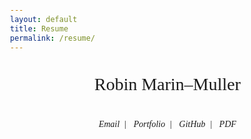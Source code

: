 ```yaml
---
layout: default
title: Resume
permalink: /resume/
---
```


<style>
body {
  font-family: "Georgia", serif;
  line-height: 1.7;
  margin: 0;
  padding: 0 1rem;
}

main {
  max-width: 900px;
  margin: auto;
}

section {
  margin-bottom: 3rem;
  opacity: 0;
  transform: translateY(40px);
  transition: all 0.6s ease-out;
}

section.visible {
  opacity: 1;
  transform: none;
}

h1, h2 {
  font-weight: 400;
  text-transform: uppercase;
  letter-spacing: 0.05em;
  border-bottom: 1px solid #111;
  padding-bottom: 0.3em;
  margin-bottom: 1em;
}

h1 {
  font-size: 2.2rem;
  margin-top: 0;
}

h2 {
  font-size: 1.3rem;
}

ul {
  list-style: none;
  padding-left: 0;
}

li {
  margin-bottom: 0.6rem;
}

.resume-header {
  text-align: center;
  margin-bottom: 3rem;
}

.cool-title {
  font-size: 2em;
}

@media (max-width: 720px) {
  .cool-title {
    font-size: 1.4em;
  }
}

.resume-header h1 {
  margin-bottom: 0.5rem;
}

.contact-info a {
  text-decoration: none;
  margin: 0 0.5rem;
  font-style: italic;
}

.job-title {
  font-style: italic;
  font-size: 0.95rem;
}

.job-period {
  float: right;
  font-size: 0.85rem;
  color: #666;
}

.skill-list {
  display: grid;
  grid-template-columns: 1fr 1fr;
  gap: 1rem;
}

@media screen and (max-width: 600px) {
  .skill-list {
    grid-template-columns: 1fr;
  }

  .job-period {
    float: none;
    display: block;
    margin-top: 0.2rem;
  }
}
</style>

<script>
document.addEventListener("DOMContentLoaded", () => {
  const observer = new IntersectionObserver((entries) => {
    entries.forEach(entry => {
      if (entry.isIntersecting) {
        entry.target.classList.add("visible");
      }
    });
  }, { threshold: 0.1 });

  document.querySelectorAll("section").forEach(section => {
    observer.observe(section);
  });
});
</script>

<main>
  <header class="resume-header">
    <p class="cool-title">Robin Marin–Muller</p>
    <div class="contact-info">
      <a class="hover-link" href="mailto:marin-muller@insa-toulouse.fr">Email</a>|
      <a class="hover-link" href="https://lemonochrome.fr">Portfolio</a>|
      <a class="hover-link" href="https://github.com/Lemonochrme">GitHub</a>|
      <a class="hover-link" href="/download/resume.pdf">PDF</a>
    </div>
  </header>

  <section>
    <h2>✦ Education</h2>
    <ul>
      <li><strong>INSA Toulouse</strong> – Automation and Electronics <span class="job-period">2022–Present</span>
        <div class="job-title">Specialization in Automatic Control, Electronics, and Computer Science</div>
      </li>
      <li><strong>DUT GEII</strong> – Embedded Systems Option <span class="job-period">2020–2022</span>
        <div class="job-title">University Diploma in Electrical Engineering and Industrial Computing</div>
      </li>
      <li><strong>Baccalauréat</strong> – Scientific (Eng. Sciences & NSI) <span class="job-period">2017–2020</span>
        <div class="job-title">General Scientific with Engineering Sciences and Digital Sciences</div>
      </li>
      <li><strong>BIA</strong> – Flight principles, Meteorology, Instruments <span class="job-period">2017–2018</span>
        <div class="job-title">Aviation Introduction Certificate: flight mechanics, navigation, flight safety, flight principles, and cockpit instruments</div>
      </li>
    </ul>
  </section>

  <section>
    <h2>✦ Professional Experience</h2>
    <ul>
      <li><strong>CNES</strong>, Embedded Software Engineer Apprentice <span class="job-period">2022–Present</span>
        <div class="job-title">Designed, implemented and tested embedded flight software modules for spacecraft systems within the <a href="https://cnes.fr/projets/kosmos" target="_blank">CNES KOSMOS framework</a>. Prototyped PUS Services 23–25 (File Management, CFDP Integration, Transfer Coordination) in a partitioned <a href="https://www.fentiss.com/xtratum/" target="_blank">XNG</a> hypervisor based RTEMS environment. Contributed to the automation and verification of embedded software CI pipelines. Investigated file-based data handling strategies for onboard image storage and transfer using CCSDS CFDP in real-time systems.</div>
      </li>
      <li><strong>FentISS</strong>, Software Engineer Intern <span class="job-period">2024</span>
        <div class="job-title">Worked on performance tuning of the SKE simulator for XtratuM hypervisor environments under Linux. Analyzed and optimized scheduling and CPU affinity (chrt, taskset, cpupower). Quantified execution time and jitter under controlled CPU load scenarios. Implemented a Q-learning technique to discover optimal kernel and process configurations.</div>
      </li>
      <li><strong>Ikalogic</strong>, C++ Intern <span class="job-period">2022</span>
        <div class="job-title">Developed firmware for a 4-channel logic analyzer based on an NXP LPC55S69 microcontroller (Cortex-M33). Designed and integrated FreeRTOS-based multithreaded architecture, I2C-controlled LED HMI, software-regulated voltage threshold (via PWM + low-pass filter), USB bulk transfer communication, and a low-latency DMA pipeline between CPLD input and USB output using a ping-pong buffer architecture. Validated system performance up to 25 MHz with custom Qt-based USB testing application.</div>
      </li>
      <li><strong>Thales</strong>, Observation Intern <span class="job-period">2017</span>
        <div class="job-title">Observed production chain and business engineering processes.</div>
      </li>
    </ul>
  </section>

  <section>
    <h2>✦ Academic Projects</h2>
    <ul>
      <li><strong>Thrust Vectoring Module</strong> – Model rocketry
        <div class="job-title">Developed a prototype to control thrust direction for model rockets. </div>
      </li>
      <li><strong>RISC V Microprocessor (VHDL)</strong> – 5-stage pipeline, 68→168 MHz
        <div class="job-title">Design a 5-stage pipelined RISC-V microprocessor in VHDL using  using Vivado. Implemented ALU, dual-port register file, and memory subsystems. Optimized clock frequency and managed data hazards.</div>
      </li>
      <li><strong>WO3 Gas Sensor</strong> – WO3 Nanoparticles sensor + LoRa + PCB + ESP32
        <div class="job-title">Synthesized WO3 nanoparticles using basic chemistry techniques. Coated a polysilicon substrate with photosensitive resin to protect the functional circuit, followed by acid etching to remove unwanted conductive parts. Cleaned the substrate and applied nanoparticle powder using electrophoresis, ensuring even coating on the conductive combs. Cut individual silicon dies from the wafer and wire-bonded them to the package using ultrasonic bonding. Characterized the gas sensor's resistance and integrated it with an ESP32 and LoRaWAN communication. Designed a full PCB for low-power IoT applications.</div>    </li>
      <li><strong>Water Leak Detection</strong> – FFT + SVM + LoRa, full PCB + ML
        <div class="job-title">Designed and implemented a full end-to-end embedded system for water leak detection in public water networks, using acoustic and vibrational sensors. Developed custom PCBs (2 iterations), embedded firmware (FreeRTOS), FFT-based signal processing, data compression for LoRa transmission, and an SVM-based classification pipeline. Achieved reliable detection under lab constraints.</div>
      </li>
    </ul>
  </section>

  <section>
    <h2>✦ Personal Projects</h2>
    <ul>
      <li><strong>DIY Drone</strong> <span class="job-period">2016</span>
        <div class="job-title">Built and programmed a custom drone for hobby purposes.</div>
      </li>
      <li><strong>Autonomous Flying Wing</strong> <span class="job-period">2024–Present</span> – Real-time terrain mapping
        <div class="job-title">Currently developing an autonomous flying wing system for real-time terrain mapping and reconnaissance. Utilizing the RV1103 platform, powered by a single-core ARM Cortex-A7 32-bit processor associated with 0.5 TOPS NPU. Integrating embedded AI for onboard data processing. </div>
      </li>
      <li><strong>Habit Tracking App</strong> <span class="job-period">2025–Present</span> – Flutter
        <div class="job-title">Developed a habits tracking Android app using Flutter.</div>
      </li>
      <li><strong>C Simple Graphic Engine</strong> <span class="job-period">2025</span> – X11, Xlib only
        <div class="job-title">Developed a basic graphic engine in C using only Xlib to deepen understanding of graphics programming.</div>
      </li>
    </ul>
  </section>

<section>
  <h2>✦ Technical Skills</h2>
  <div class="skill-list">
    <div><strong>Embedded Systems</strong><br>
      C (embedded profile), C++, RTEMS, FreeRTOS, OSAL, XNG Hypervisor, ARINC653, LEON3/LEON4, Zynq 7000, STM32, embedded Linux, partitioned architectures, hardware abstraction layers (HAL).
    </div>
    <div><strong>Space Systems Software</strong><br>
      ECSS PUS-C Services, CCSDS CFDP, onboard file-based data handling, TC/TM routing, libpus integration in partitioned systems. CNES KOSMOS framework and real-time software execution on XNG hypervisor (bare-metal), under ARINC-653-compliant Time and Space Partitioning.
    </div>
    <div><strong>Software Engineering</strong><br>
      Git, CMake, Make, GitLab CI, Jenkins, Docker, Python, Bash scripting, cross-compilation (bare-metal), debugging in gdb and xsct.
    </div>
    <div><strong>Control & Signal Processing</strong><br>
      MATLAB/Simulink, PID tuning, non-linear dynamics, Kalman filters, signal denoising, control law implementation on embedded targets.
    </div>
    <div><strong>Hardware & FPGA</strong><br>
      KiCAD, Altium Designer, LTSpice, VHDL (basic), MicroBlaze, ARM Cortex-M, soldering/debugging, bus protocols (I2C, SPI, UART, USB).
    </div>
    <div><strong>Miscellaneous</strong><br>
      LaTeX (professional documents), Markdown, Fusion360, 3D Printing, Blender, Python scientific stack (NumPy, SciPy, matplotlib), Draw.io.
    </div>
  </div>
</section>

  <section>
    <h2>✦ Personal Profile</h2>
    <ul>
      <li><strong>Sports:</strong> Calisthenics, Climbing, Mountaineering, Ski/Snowboard</li>
      <li><strong>Music:</strong> Academical clarinet (10 years), self-taught piano</li>
      <li><strong>Languages:</strong> French (Native), English (Expert), Spanish (B1), Italian (A2), Latin (reading knowledge)</li>
      <li><strong>Nationality:</strong> French and Swiss</li>
      <li><strong>Interests:</strong> History, Paleohistory, Climatology, Bioevolution, Opensource and Everything that flies</li>
      <li>❖ <strong>Ethos:</strong> Precise, creative, and autonomy-driven. </li>
    </ul>
  </section>
</main>

